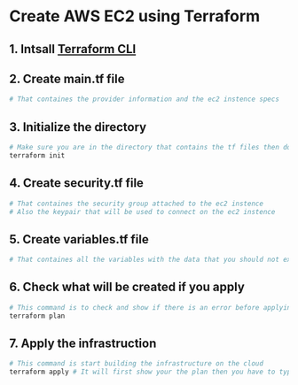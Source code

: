 # Create AWS EC2 using Terraform

## 1. Intsall [Terraform CLI](https://www.terraform.io/downloads)

## 2. Create main.tf file
```bash
# That containes the provider information and the ec2 instence specs
```

## 3. Initialize the directory
```bash
# Make sure you are in the directory that contains the tf files then do the follosing:
terraform init
```

## 4. Create security.tf file
```bash
# That containes the security group attached to the ec2 instence 
# Also the keypair that will be used to connect on the ec2 instence
```

## 5. Create variables.tf file
```bash
# That containes all the variables with the data that you should not expose to public
```

## 6. Check what will be created if you apply 
```bash
# This command is to check and show if there is an error before applying it 
terraform plan
```

## 7. Apply the infrastruction 
```bash
# This command is start building the infrastructure on the cloud  
terraform apply # It will first show your the plan then you have to type yes to build
```